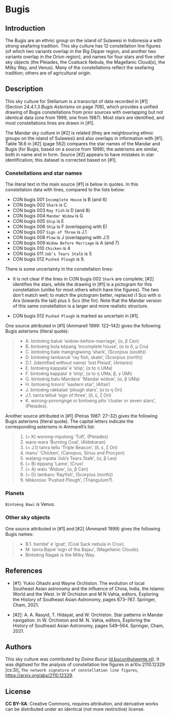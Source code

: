 # Bugis

## Introduction

The Bugis are an ethnic group on the island of Sulawesi in Indonesia a with strong seafaring tradition. This sky culture has 12 constellation line figures (of which two variants overlap in the Big Dipper region, and another two variants overlap in the Orion region), and names for four stars and five other sky objects (the Pleiades, the Coalsack Nebula, the Magellanic Cloud(s), the Milky Way, and Venus). Many of the constellations reflect the seafaring tradition; others are of agricultural origin.

## Description

This sky culture for Stellarium is a transcript of data recorded in [#1] (Section 24.4.1.3 _Bugis Asterisms_ on page 706), which provides a unified drawing of Bugis constellations from prior sources with overlapping but not identical data (one from 1999, one from 1987). Most stars are identified, and most constellations lines are drawn in [#1].

The Mandar sky culture in [#2] is related (they are neighbouring ethnic groups on the island of Sulawesi) and also overlaps in information with [#1]. Table 18.6 in [#2] (page 562) compares the star names of the Mandar and Bugis (for Bugis, based on a source from 1999); the asterisms are similar, both in name and in form. Source [#2] appears to have mistakes in star identification; this dataset is corrected based on [#1].

### Constellations and star names

The literal text in the main source [#1] is below in quotes. In this constellation data with lines, compared to the lists below:

- CON bugis 001 `Incomplete House` is B (and 6)
- CON bugis 002 `Shark` is C
- CON bugis 003 `Ray Fish` is D (and 8)
- CON bugis 004 `Mandar Widow` is G
- CON bugis 005 `Ship` is E
- CON bugis 006 `Ship` is F (overlapping with E)
- CON bugis 007 `Sign of Three` is J.1
- CON bugis 008 `Plow` is J (overlapping with J.1)
- CON bugis 009 `Widow Before Marriage` is A (and 7)
- CON bugis 010 `Chicken` is 4
- CON bugis 011 `Job’s Tears Stalk` is 5
- CON bugis 012 `Pushed Plough` is 9.

There is some uncertainty in the constellation lines:

- It is not clear if the lines in CON bugis 002 `Shark` are complete; [#2] identifies the stars, while the drawing in [#1] is a pictogram for this constellation (unlike for most others which have line figures). The two don't match well; to match the pictogram better, replaced ι1 Sco with α Ara (towards the tail) plus λ Sco (the fin). Note that the Mandar version of this same constellation is a larger and more realistic structure.

- CON bugis 012 `Pushed Plough` is marked as uncertain in [#1].

One source attributed in [#1] (Ammarell 1999: 122–142) gives the following Bugis asterisms (literal quote):

> * A. bintoéng balué ‘widow-before-marriage’, (α, β Cen)
> * B. bintoéng bola képang ‘incomplete house’, (α to δ, μ Cru)
> * C. bintoéng bale mangngiweng ‘shark’, (Scorpius (south))
> * D. bintoéng lambarué ‘ray fish, skate’, (Scorpius (north))
> *    D.1. (identified without name) ‘lost Pleiad’, (Antares)
> * E. bintoéng kappala’ é ‘ship’, (α to η UMa)
> * F. bintoéng kappala’ é ‘ship’, (α to η UMa; β, γ UMi)
> * G. bintoéng balu Mandara’ ‘Mandar widow’, (α, β UMa)
> * H. bintoéng timoro’ ‘eastern star’, (Altair)
> * J. bintoéng rakkalaé ‘plough stars’, (α to η Ori)
> *    J.1. tanra tellué ‘sign of three’, (δ, ε, ζ Ori)
> * K. worong-porongngé or bintoéng pitu ‘cluster or seven stars’, (Pleiades).

Another source attributed in [#1] (Pelras 1987: 27–32) gives the following Bugis asterisms (literal quote). The capital letters indicate the corresponding asterisms in Ammarell’s list:

> 1. (= K) worong-mpolong ‘Tuft’, (Pleiades)
> 2. wara-wara ‘Burning Coal’, (Aldebaran)
> 3. (= J.1) tanra tellu ‘Triple Beacon’, (δ, ε, ζ Ori)
> 4. manu’ ‘Chicken’, (Canopus, Sirius and Procyon)
> 5. watang-mpata ‘Job’s Tears Stalk’, (α, β Leo)
> 6. (= B) éppang ‘Lame’, (Crux)
> 7. (= A) walu ‘Widow’, (α, β Cen)
> 8. (= D) lambaru ‘Rayfish’, (Scorpius (north))
> 9. tékkoroso ‘Pushed Plough’, (Triangulum?).

### Planets

`Bintoѐng Bawi` is Venus.

### Other sky objects

One source attributed in [#1] and [#2] (Ammarell 1999) gives the following Bugis names:

> * B.1. bembé’ é ‘goat’, (Coal Sack nebula in Crux).
> * M. tanra Bajoé ‘sign of the Bajau’, (Magellanic Clouds).
> * Bintoѐng Nagaѐ is the Milky Way.

## References

 - [#1]: Yukio Ohashi and Wayne Orchiston. The evolution of local Southeast Asian astronomy and the influence of China, India, the Islamic World and the West. In W Orchiston and M N Vahia, editors, Exploring the History of Southeast Asian Astronomy, pages 673–767. Springer, Cham, 2021.

 - [#2]: A. A. Rasyid, T. Hidayat, and W. Orchiston. Star patterns in Mandar navigation. In W. Orchiston and M. N. Vahia, editors, Exploring the History of Southeast Asian Astronomy, pages 549–564. Springer, Cham, 2021.

## Authors

This sky culture was contributed by _Doina Bucur_ (d.bucur@utwente.nl). It was digitised for the analysis of constellation line figures in arXiv:2110.12329 [cs.SI], `The network signature of constellation line figures`, <https://arxiv.org/abs/2110.12329>.

## License

__CC BY-SA__: Creative Commons, requires attribution, and derivative works can be distributed under an identical (not more restrictive) license.
